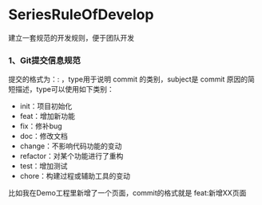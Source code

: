 # SeriesRuleOfDevelop
建立一套规范的开发规则，便于团队开发

### 1、Git提交信息规范

提交的格式为：<type>: <subject>，type用于说明 commit 的类别，subject是 commit 原因的简短描述，type可以使用如下类别：

* init：项目初始化
* feat：增加新功能
* fix：修补bug
* doc：修改文档
* change：不影响代码功能的变动
* refactor：对某个功能进行了重构
* test：增加测试
* chore：构建过程或辅助工具的变动

比如我在Demo工程里新增了一个页面，commit的格式就是 feat:新增XX页面
